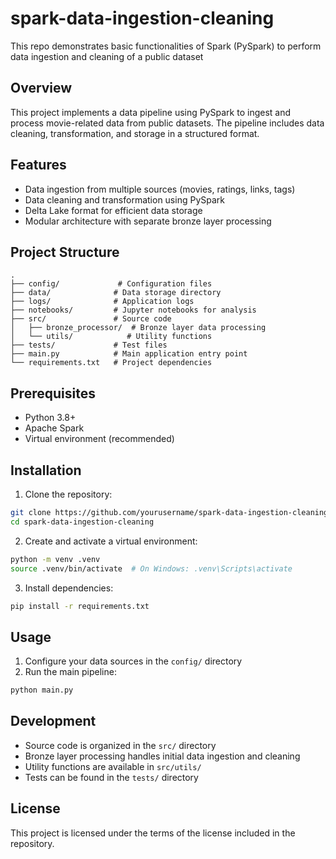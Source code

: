 # spark-data-ingestion-cleaning
This repo demonstrates basic functionalities of Spark (PySpark) to perform data ingestion and cleaning of a public dataset

## Overview
This project implements a data pipeline using PySpark to ingest and process movie-related data from public datasets. The pipeline includes data cleaning, transformation, and storage in a structured format.

## Features
- Data ingestion from multiple sources (movies, ratings, links, tags)
- Data cleaning and transformation using PySpark
- Delta Lake format for efficient data storage
- Modular architecture with separate bronze layer processing

## Project Structure
```
.
├── config/             # Configuration files
├── data/              # Data storage directory
├── logs/              # Application logs
├── notebooks/         # Jupyter notebooks for analysis
├── src/               # Source code
│   ├── bronze_processor/  # Bronze layer data processing
│   └── utils/            # Utility functions
├── tests/             # Test files
├── main.py            # Main application entry point
└── requirements.txt   # Project dependencies
```

## Prerequisites
- Python 3.8+
- Apache Spark
- Virtual environment (recommended)

## Installation
1. Clone the repository:
```bash
git clone https://github.com/yourusername/spark-data-ingestion-cleaning.git
cd spark-data-ingestion-cleaning
```

2. Create and activate a virtual environment:
```bash
python -m venv .venv
source .venv/bin/activate  # On Windows: .venv\Scripts\activate
```

3. Install dependencies:
```bash
pip install -r requirements.txt
```

## Usage
1. Configure your data sources in the `config/` directory
2. Run the main pipeline:
```bash
python main.py
```

## Development
- Source code is organized in the `src/` directory
- Bronze layer processing handles initial data ingestion and cleaning
- Utility functions are available in `src/utils/`
- Tests can be found in the `tests/` directory

## License
This project is licensed under the terms of the license included in the repository.
